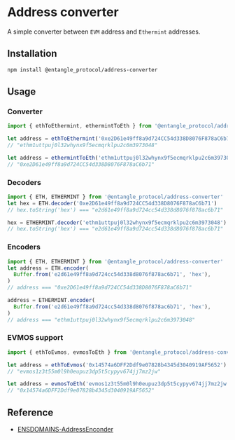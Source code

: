 # Address converter

A simple converter between `EVM` address and `Ethermint` addresses.

## Installation

```sh
npm install @entangle_protocol/address-converter
```

## Usage

### Converter

```ts
import { ethToEthermint, ethermintToEth } from '@entangle_protocol/address-converter'

let address = ethToEthermint('0xe2D61e49ff8a9d724CC54d338D8076F878aC6b71')
// "ethm1uttpuj0l32whynx9f5ecmqrklpu2c6m3973048"

let address = ethermintToEth('ethm1uttpuj0l32whynx9f5ecmqrklpu2c6m3973048')
// "0xe2D61e49ff8a9d724CC54d338D8076F878aC6b71"
```

### Decoders

```ts
import { ETH, ETHERMINT } from '@entangle_protocol/address-converter'
let hex = ETH.decoder('0xe2D61e49ff8a9d724CC54d338D8076F878aC6b71')
// hex.toString('hex') === "e2d61e49ff8a9d724cc54d338d8076f878ac6b71"

hex = ETHERMINT.decoder('ethm1uttpuj0l32whynx9f5ecmqrklpu2c6m3973048')
// hex.toString('hex') === "e2d61e49ff8a9d724cc54d338d8076f878ac6b71"
```

### Encoders

```ts
import { ETH, ETHERMINT } from '@entangle_protocol/address-converter'
let address = ETH.encoder(
  Buffer.from('e2d61e49ff8a9d724cc54d338d8076f878ac6b71', 'hex'),
)
// address === "0xe2D61e49ff8a9d724CC54d338D8076F878aC6b71"

address = ETHERMINT.encoder(
  Buffer.from('e2d61e49ff8a9d724cc54d338d8076f878ac6b71', 'hex'),
)
// address === "ethm1uttpuj0l32whynx9f5ecmqrklpu2c6m3973048"
```

### EVMOS support

```ts
import { ethToEvmos, evmosToEth } from '@entangle_protocol/address-converter'

let address = ethToEvmos('0x14574a6DFF2Ddf9e07828b4345d3040919AF5652')
// "evmos1z3t55m0l9h0eupuz3dp5t5cypyv674jj7mz2jw"

let address = evmosToEth('evmos1z3t55m0l9h0eupuz3dp5t5cypyv674jj7mz2jw')
// "0x14574a6DFF2Ddf9e07828b4345d3040919AF5652"
```

## Reference

- [ENSDOMAINS-AddressEnconder](https://github.com/ensdomains/address-encoder)
